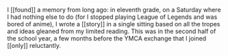 I [[found]] a memory from long ago: in eleventh grade, on a Saturday where I had nothing else to do (for I stopped playing League of Legends and was bored of anime), I wrote a [[story]] in a single sitting based on all the tropes and ideas gleaned from my limited reading. This was in the second half of the school year, a few months before the YMCA exchange that I joined [[only]] reluctantly.